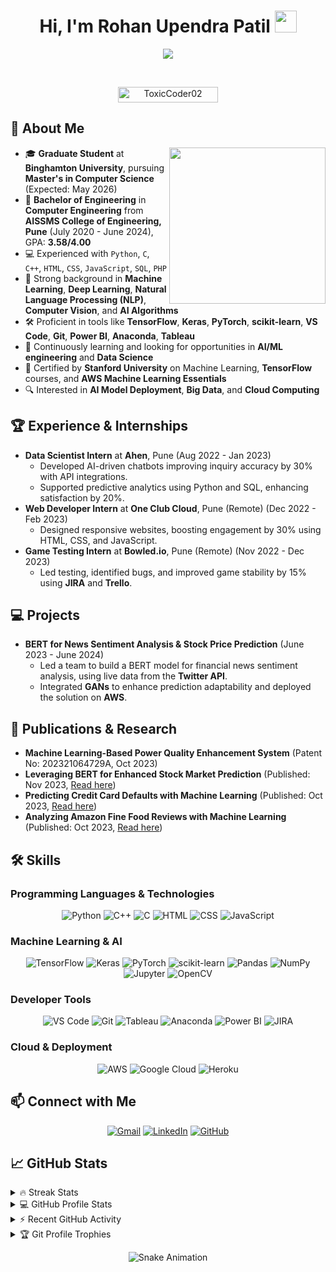 <h1 align="center">Hi, I'm Rohan Upendra Patil <img src="https://media.giphy.com/media/hvRJCLFzcasrR4ia7z/giphy.gif" width="35"></h1>
<p align="center">
  <a href="https://github.com/DenverCoder1/readme-typing-svg">
    <img src="https://readme-typing-svg.herokuapp.com?font=Time+New+Roman&color=%2336BCF7&size=25&center=true&vCenter=true&width=600&height=100&lines=Graduate+Student+in+Computer+Science;Aspiring+AI+Engineer;Machine+Learning+Researcher;Competitive+Programmer;Always+learning+new+things">
  </a>
</p>

<br>

<p align="center"> 
  <img src="https://komarev.com/ghpvc/?username=ToxicCoder02&label=Profile%20views&color=0e75b6&style=plastic" alt="ToxicCoder02" height=25px, width=160px/> 
</p>

## 📝 About Me

<picture>
  <img align="right" src="https://github.com/7oSkaaa/7oSkaaa/blob/main/Images/Right_Side.gif?raw=true" width=250px>
</picture>

- 🎓 **Graduate Student** at **Binghamton University**, pursuing **Master's in Computer Science** (Expected: May 2026)
- 🏫 **Bachelor of Engineering** in **Computer Engineering** from **AISSMS College of Engineering, Pune** (July 2020 - June 2024), GPA: **3.58/4.00**
- 💻 Experienced with `Python`, `C`, `C++`, `HTML`, `CSS`, `JavaScript`, `SQL`, `PHP`
- 🧠 Strong background in **Machine Learning**, **Deep Learning**, **Natural Language Processing (NLP)**, **Computer Vision**, and **AI Algorithms**
- 🛠 Proficient in tools like **TensorFlow**, **Keras**, **PyTorch**, **scikit-learn**, **VS Code**, **Git**, **Power BI**, **Anaconda**, **Tableau**
- 🌱 Continuously learning and looking for opportunities in **AI/ML engineering** and **Data Science**
- 📜 Certified by **Stanford University** on Machine Learning, **TensorFlow** courses, and **AWS Machine Learning Essentials**
- 🔍 Interested in **AI Model Deployment**, **Big Data**, and **Cloud Computing**

## 🏆 Experience & Internships
- **Data Scientist Intern** at **Ahen**, Pune (Aug 2022 - Jan 2023)
  - Developed AI-driven chatbots improving inquiry accuracy by 30% with API integrations.
  - Supported predictive analytics using Python and SQL, enhancing satisfaction by 20%.
- **Web Developer Intern** at **One Club Cloud**, Pune (Remote) (Dec 2022 - Feb 2023)
  - Designed responsive websites, boosting engagement by 30% using HTML, CSS, and JavaScript.
- **Game Testing Intern** at **Bowled.io**, Pune (Remote) (Nov 2022 - Dec 2023)
  - Led testing, identified bugs, and improved game stability by 15% using **JIRA** and **Trello**.

## 💻 Projects
- **BERT for News Sentiment Analysis & Stock Price Prediction** (June 2023 - June 2024)
  - Led a team to build a BERT model for financial news sentiment analysis, using live data from the **Twitter API**.
  - Integrated **GANs** to enhance prediction adaptability and deployed the solution on **AWS**.

## 📝 Publications & Research
- **Machine Learning-Based Power Quality Enhancement System** (Patent No: 202321064729A, Oct 2023)
- **Leveraging BERT for Enhanced Stock Market Prediction** (Published: Nov 2023, [Read here](https://doi.org/10.22214/ijraset.2023.55932))
- **Predicting Credit Card Defaults with Machine Learning** (Published: Oct 2023, [Read here](https://doi.org/10.22214/ijraset.2023.55934))
- **Analyzing Amazon Fine Food Reviews with Machine Learning** (Published: Oct 2023, [Read here](https://doi.org/10.22214/ijraset.2023.55930))

## 🛠 Skills
### Programming Languages & Technologies
<p align="center">
  <img alt="Python" src="https://img.shields.io/badge/Python-%2314354C.svg?style=plastic&logo=python&logoColor=white" />
  <img alt="C++" src="https://img.shields.io/badge/C++-%2300599C.svg?style=plastic&logo=c%2B%2B&logoColor=white" />
  <img alt="C" src="https://img.shields.io/badge/C-%232370ED.svg?style=plastic&logo=c&logoColor=white" />
  <img alt="HTML" src="https://img.shields.io/badge/HTML5-%23E34F26.svg?style=plastic&logo=html5&logoColor=white" />
  <img alt="CSS" src="https://img.shields.io/badge/CSS-%231572B6.svg?style=plastic&logo=css3&logoColor=white" />
  <img alt="JavaScript" src="https://img.shields.io/badge/JavaScript-%23F7DF1E.svg?style=plastic&logo=javascript&logoColor=black" />
</p>

### Machine Learning & AI
<p align="center">
  <img alt="TensorFlow" src="https://img.shields.io/badge/TensorFlow-%23FF6F00.svg?style=plastic&logo=tensorflow&logoColor=white" />
  <img alt="Keras" src="https://img.shields.io/badge/Keras-%23D00000.svg?style=plastic&logo=keras&logoColor=white" />
  <img alt="PyTorch" src="https://img.shields.io/badge/PyTorch-%23EE4C2C.svg?style=plastic&logo=pytorch&logoColor=white" />
  <img alt="scikit-learn" src="https://img.shields.io/badge/scikit--learn-%23F7931E.svg?style=plastic&logo=scikit-learn&logoColor=white" />
  <img alt="Pandas" src="https://img.shields.io/badge/Pandas-%23150458.svg?style=plastic&logo=pandas&logoColor=white" />
  <img alt="NumPy" src="https://img.shields.io/badge/NumPy-%23013243.svg?style=plastic&logo=numpy&logoColor=white" />
  <img alt="Jupyter" src="https://img.shields.io/badge/Jupyter-%23F37626.svg?style=plastic&logo=jupyter&logoColor=white" />
  <img alt="OpenCV" src="https://img.shields.io/badge/OpenCV-%23FF0000.svg?style=plastic&logo=OpenCV&logoColor=white" />
</p>

### Developer Tools
<p align="center">
  <img alt="VS Code" src="https://img.shields.io/badge/VS%20Code-0078D4.svg?style=plastic&logo=visual-studio-code&logoColor=white" />
  <img alt="Git" src="https://img.shields.io/badge/Git-%23F05033.svg?style=plastic&logo=git&logoColor=white" />
  <img alt="Tableau" src="https://img.shields.io/badge/Tableau-E97627.svg?style=plastic&logo=Tableau&logoColor=white" />
  <img alt="Anaconda" src="https://img.shields.io/badge/Anaconda-%2344A833.svg?style=plastic&logo=anaconda&logoColor=white" />
  <img alt="Power BI" src="https://img.shields.io/badge/Power%20BI-F2C811.svg?style=plastic&logo=powerbi&logoColor=black" />
  <img alt="JIRA" src="https://img.shields.io/badge/JIRA-%230052CC.svg?style=plastic&logo=jira&logoColor=white" />
</p>

### Cloud & Deployment
<p align="center">
  <img alt="AWS" src="https://img.shields.io/badge/Amazon%20AWS-%23FF9900.svg?style=plastic&logo=amazon-aws&logoColor=white" />
  <img alt="Google Cloud" src="https://img.shields.io/badge/Google%20Cloud-%234285F4.svg?style=plastic&logo=google-cloud&logoColor=white" />
  <img alt="Heroku" src="https://img.shields.io/badge/Heroku-%23430098.svg?style=plastic&logo=heroku&logoColor=white" />
</p>

## 📫 Connect with Me
<p align="center">
  <a href="mailto:rpatil4@binghamton.edu"><img alt="Gmail" src="https://img.shields.io/badge/Gmail-%23EA4335.svg?style=plastic&logo=gmail&logoColor=white"></a>
  <a href="https://www.linkedin.com/in/RohanPatil7979"><img alt="LinkedIn" src="https://img.shields.io/badge/LinkedIn-%230A66C2.svg?style=plastic&logo=linkedin&logoColor=white"></a>
  <a href="https://github.com/ToxicCoder02"><img alt="GitHub" src="https://img.shields.io/badge/GitHub-%23181717.svg?style=plastic&logo=github&logoColor=white"></a>
</p>

## 📈 GitHub Stats
<details>
  <summary>🔥 Streak Stats</summary>
  <p align="center"><img src="https://github-readme-streak-stats.herokuapp.com/?user=ToxicCoder02&theme=tokyonight_duo" alt="ToxicCoder02" /></p>
</details>

<details>
  <summary>💻 GitHub Profile Stats</summary>
  <p align="center">
    <img alt="ToxicCoder02's Github Stats" src="https://github-readme-stats.vercel.app/api?username=ToxicCoder02&show_icons=true&theme=tokyonight" height="230px"/>
    <img alt="Top Languages" src="https://github-readme-stats.vercel.app/api/top-langs/?username=ToxicCoder02&langs_count=8&layout=compact&theme=tokyonight" height="230px"/>
  </p>
</details>

<details>
  <summary>⚡ Recent GitHub Activity</summary>
  <p align="center">
    <img alt="ToxicCoder02's GitHub Activity Graph" src="https://github-readme-activity-graph.cyclic.app/graph?username=ToxicCoder02&theme=github"/>
  </p>
</details>

<details>
  <summary>🏆 Git Profile Trophies</summary>
  <p align="center">
    <img src="https://github-profile-trophy.vercel.app/?username=ToxicCoder02&layout=compact&theme=tokyonight&column=4&margin-w=15&margin-h=15" alt="Trophies"/>
  </p>
</details>

<p align="center">
  <img src="https://github.com/ToxicCoder02/ToxicCoder02/blob/output/github-contribution-grid-snake.svg" alt="Snake Animation"/>
</p>
